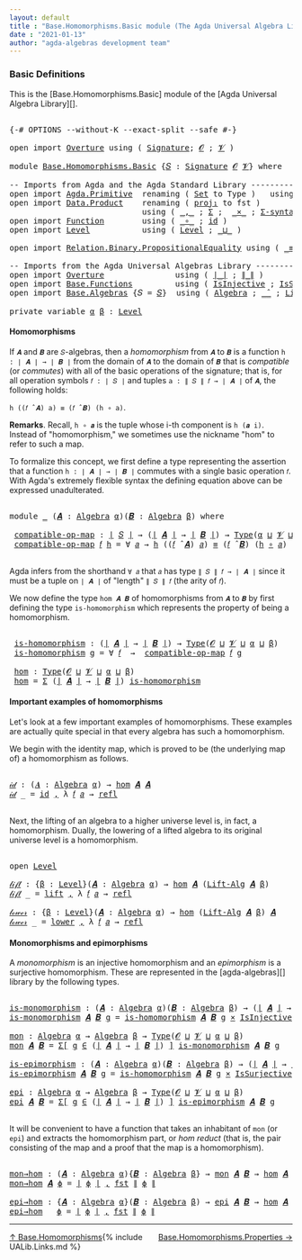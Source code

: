 ```yaml
---
layout: default
title : "Base.Homomorphisms.Basic module (The Agda Universal Algebra Library)"
date : "2021-01-13"
author: "agda-algebras development team"
---
```


### <a id="basic-definitions">Basic Definitions</a>

This is the [Base.Homomorphisms.Basic] module of the [Agda Universal Algebra Library][].

<pre class="Agda">

<a id="323" class="Symbol">{-#</a> <a id="327" class="Keyword">OPTIONS</a> <a id="335" class="Pragma">--without-K</a> <a id="347" class="Pragma">--exact-split</a> <a id="361" class="Pragma">--safe</a> <a id="368" class="Symbol">#-}</a>

<a id="373" class="Keyword">open</a> <a id="378" class="Keyword">import</a> <a id="385" href="Overture.html" class="Module">Overture</a> <a id="394" class="Keyword">using</a> <a id="400" class="Symbol">(</a> <a id="402" href="Overture.Signatures.html#3282" class="Function">Signature</a><a id="411" class="Symbol">;</a> <a id="413" href="Overture.Signatures.html#648" class="Generalizable">𝓞</a> <a id="415" class="Symbol">;</a> <a id="417" href="Overture.Signatures.html#650" class="Generalizable">𝓥</a> <a id="419" class="Symbol">)</a>

<a id="422" class="Keyword">module</a> <a id="429" href="Base.Homomorphisms.Basic.html" class="Module">Base.Homomorphisms.Basic</a> <a id="454" class="Symbol">{</a><a id="455" href="Base.Homomorphisms.Basic.html#455" class="Bound">𝑆</a> <a id="457" class="Symbol">:</a> <a id="459" href="Overture.Signatures.html#3282" class="Function">Signature</a> <a id="469" href="Overture.Signatures.html#648" class="Generalizable">𝓞</a> <a id="471" href="Overture.Signatures.html#650" class="Generalizable">𝓥</a><a id="472" class="Symbol">}</a> <a id="474" class="Keyword">where</a>

<a id="481" class="Comment">-- Imports from Agda and the Agda Standard Library --------------------------------</a>
<a id="565" class="Keyword">open</a> <a id="570" class="Keyword">import</a> <a id="577" href="Agda.Primitive.html" class="Module">Agda.Primitive</a>  <a id="593" class="Keyword">renaming</a> <a id="602" class="Symbol">(</a> <a id="604" href="Agda.Primitive.html#326" class="Primitive">Set</a> <a id="608" class="Symbol">to</a> <a id="611" class="Primitive">Type</a> <a id="616" class="Symbol">)</a>   <a id="620" class="Keyword">using</a> <a id="626" class="Symbol">()</a>
<a id="629" class="Keyword">open</a> <a id="634" class="Keyword">import</a> <a id="641" href="Data.Product.html" class="Module">Data.Product</a>    <a id="657" class="Keyword">renaming</a> <a id="666" class="Symbol">(</a> <a id="668" href="Agda.Builtin.Sigma.html#252" class="Field">proj₁</a> <a id="674" class="Symbol">to</a> <a id="677" class="Field">fst</a> <a id="681" class="Symbol">)</a>
                            <a id="711" class="Keyword">using</a> <a id="717" class="Symbol">(</a> <a id="719" href="Agda.Builtin.Sigma.html#236" class="InductiveConstructor Operator">_,_</a> <a id="723" class="Symbol">;</a> <a id="725" href="Agda.Builtin.Sigma.html#166" class="Record">Σ</a> <a id="727" class="Symbol">;</a>  <a id="730" href="Data.Product.html#1167" class="Function Operator">_×_</a> <a id="734" class="Symbol">;</a> <a id="736" href="Data.Product.html#916" class="Function">Σ-syntax</a><a id="744" class="Symbol">)</a>
<a id="746" class="Keyword">open</a> <a id="751" class="Keyword">import</a> <a id="758" href="Function.html" class="Module">Function</a>        <a id="774" class="Keyword">using</a> <a id="780" class="Symbol">(</a> <a id="782" href="Function.Base.html#1031" class="Function Operator">_∘_</a> <a id="786" class="Symbol">;</a> <a id="788" href="Function.Base.html#615" class="Function">id</a> <a id="791" class="Symbol">)</a>
<a id="793" class="Keyword">open</a> <a id="798" class="Keyword">import</a> <a id="805" href="Level.html" class="Module">Level</a>           <a id="821" class="Keyword">using</a> <a id="827" class="Symbol">(</a> <a id="829" href="Agda.Primitive.html#597" class="Postulate">Level</a> <a id="835" class="Symbol">;</a> <a id="837" href="Agda.Primitive.html#810" class="Primitive Operator">_⊔_</a> <a id="841" class="Symbol">)</a>

<a id="844" class="Keyword">open</a> <a id="849" class="Keyword">import</a> <a id="856" href="Relation.Binary.PropositionalEquality.html" class="Module">Relation.Binary.PropositionalEquality</a> <a id="894" class="Keyword">using</a> <a id="900" class="Symbol">(</a> <a id="902" href="Agda.Builtin.Equality.html#151" class="Datatype Operator">_≡_</a> <a id="906" class="Symbol">;</a> <a id="908" href="Agda.Builtin.Equality.html#208" class="InductiveConstructor">refl</a> <a id="913" class="Symbol">)</a>

<a id="916" class="Comment">-- Imports from the Agda Universal Algebras Library --------------------------------</a>
<a id="1001" class="Keyword">open</a> <a id="1006" class="Keyword">import</a> <a id="1013" href="Overture.html" class="Module">Overture</a>               <a id="1036" class="Keyword">using</a> <a id="1042" class="Symbol">(</a> <a id="1044" href="Overture.Basic.html#4326" class="Function Operator">∣_∣</a> <a id="1048" class="Symbol">;</a> <a id="1050" href="Overture.Basic.html#4364" class="Function Operator">∥_∥</a> <a id="1054" class="Symbol">)</a>
<a id="1056" class="Keyword">open</a> <a id="1061" class="Keyword">import</a> <a id="1068" href="Base.Functions.html" class="Module">Base.Functions</a>         <a id="1091" class="Keyword">using</a> <a id="1097" class="Symbol">(</a> <a id="1099" href="Base.Functions.Injective.html#1259" class="Function">IsInjective</a> <a id="1111" class="Symbol">;</a> <a id="1113" href="Base.Functions.Surjective.html#1715" class="Function">IsSurjective</a> <a id="1126" class="Symbol">)</a>
<a id="1128" class="Keyword">open</a> <a id="1133" class="Keyword">import</a> <a id="1140" href="Base.Algebras.html" class="Module">Base.Algebras</a> <a id="1154" class="Symbol">{</a><a id="1155" class="Argument">𝑆</a> <a id="1157" class="Symbol">=</a> <a id="1159" href="Base.Homomorphisms.Basic.html#455" class="Bound">𝑆</a><a id="1160" class="Symbol">}</a>  <a id="1163" class="Keyword">using</a> <a id="1169" class="Symbol">(</a> <a id="1171" href="Base.Algebras.Basic.html#2774" class="Function">Algebra</a> <a id="1179" class="Symbol">;</a> <a id="1181" href="Base.Algebras.Basic.html#5783" class="Function Operator">_̂_</a> <a id="1185" class="Symbol">;</a> <a id="1187" href="Base.Algebras.Basic.html#7180" class="Function">Lift-Alg</a> <a id="1196" class="Symbol">)</a>

<a id="1199" class="Keyword">private</a> <a id="1207" class="Keyword">variable</a> <a id="1216" href="Base.Homomorphisms.Basic.html#1216" class="Generalizable">α</a> <a id="1218" href="Base.Homomorphisms.Basic.html#1218" class="Generalizable">β</a> <a id="1220" class="Symbol">:</a> <a id="1222" href="Agda.Primitive.html#597" class="Postulate">Level</a>
</pre>

#### <a id="homomorphisms">Homomorphisms</a>

If `𝑨` and `𝑩` are `𝑆`-algebras, then a *homomorphism* from `𝑨` to `𝑩` is a
function `h : ∣ 𝑨 ∣ → ∣ 𝑩 ∣` from the domain of `𝑨` to the domain of `𝑩` that is
*compatible* (or *commutes*) with all of the basic operations of the signature;
that is, for all operation symbols `𝑓 : ∣ 𝑆 ∣` and tuples `a : ∥ 𝑆 ∥ 𝑓 → ∣ 𝑨 ∣` of
`𝑨`, the following holds:

`h ((𝑓 ̂ 𝑨) a) ≡ (𝑓 ̂ 𝑩) (h ∘ a)`.

**Remarks**. Recall, `h ∘ 𝒂` is the tuple whose i-th component is `h (𝒂 i)`.
Instead of "homomorphism," we sometimes use the nickname "hom" to refer to such
a map.

To formalize this concept, we first define a type representing the assertion that
a function `h : ∣ 𝑨 ∣ → ∣ 𝑩 ∣` commutes with a single basic operation `𝑓`.  With
Agda's extremely flexible syntax the defining equation above can be expressed
unadulterated.

<pre class="Agda">

<a id="2105" class="Keyword">module</a> <a id="2112" href="Base.Homomorphisms.Basic.html#2112" class="Module">_</a> <a id="2114" class="Symbol">(</a><a id="2115" href="Base.Homomorphisms.Basic.html#2115" class="Bound">𝑨</a> <a id="2117" class="Symbol">:</a> <a id="2119" href="Base.Algebras.Basic.html#2774" class="Function">Algebra</a> <a id="2127" href="Base.Homomorphisms.Basic.html#1216" class="Generalizable">α</a><a id="2128" class="Symbol">)(</a><a id="2130" href="Base.Homomorphisms.Basic.html#2130" class="Bound">𝑩</a> <a id="2132" class="Symbol">:</a> <a id="2134" href="Base.Algebras.Basic.html#2774" class="Function">Algebra</a> <a id="2142" href="Base.Homomorphisms.Basic.html#1218" class="Generalizable">β</a><a id="2143" class="Symbol">)</a> <a id="2145" class="Keyword">where</a>

 <a id="2153" href="Base.Homomorphisms.Basic.html#2153" class="Function">compatible-op-map</a> <a id="2171" class="Symbol">:</a> <a id="2173" href="Overture.Basic.html#4326" class="Function Operator">∣</a> <a id="2175" href="Base.Homomorphisms.Basic.html#455" class="Bound">𝑆</a> <a id="2177" href="Overture.Basic.html#4326" class="Function Operator">∣</a> <a id="2179" class="Symbol">→</a> <a id="2181" class="Symbol">(</a><a id="2182" href="Overture.Basic.html#4326" class="Function Operator">∣</a> <a id="2184" href="Base.Homomorphisms.Basic.html#2115" class="Bound">𝑨</a> <a id="2186" href="Overture.Basic.html#4326" class="Function Operator">∣</a> <a id="2188" class="Symbol">→</a> <a id="2190" href="Overture.Basic.html#4326" class="Function Operator">∣</a> <a id="2192" href="Base.Homomorphisms.Basic.html#2130" class="Bound">𝑩</a> <a id="2194" href="Overture.Basic.html#4326" class="Function Operator">∣</a><a id="2195" class="Symbol">)</a> <a id="2197" class="Symbol">→</a> <a id="2199" href="Base.Homomorphisms.Basic.html#611" class="Primitive">Type</a><a id="2203" class="Symbol">(</a><a id="2204" href="Base.Homomorphisms.Basic.html#2127" class="Bound">α</a> <a id="2206" href="Agda.Primitive.html#810" class="Primitive Operator">⊔</a> <a id="2208" href="Base.Homomorphisms.Basic.html#471" class="Bound">𝓥</a> <a id="2210" href="Agda.Primitive.html#810" class="Primitive Operator">⊔</a> <a id="2212" href="Base.Homomorphisms.Basic.html#2142" class="Bound">β</a><a id="2213" class="Symbol">)</a>
 <a id="2216" href="Base.Homomorphisms.Basic.html#2153" class="Function">compatible-op-map</a> <a id="2234" href="Base.Homomorphisms.Basic.html#2234" class="Bound">𝑓</a> <a id="2236" href="Base.Homomorphisms.Basic.html#2236" class="Bound">h</a> <a id="2238" class="Symbol">=</a> <a id="2240" class="Symbol">∀</a> <a id="2242" href="Base.Homomorphisms.Basic.html#2242" class="Bound">𝑎</a> <a id="2244" class="Symbol">→</a> <a id="2246" href="Base.Homomorphisms.Basic.html#2236" class="Bound">h</a> <a id="2248" class="Symbol">((</a><a id="2250" href="Base.Homomorphisms.Basic.html#2234" class="Bound">𝑓</a> <a id="2252" href="Base.Algebras.Basic.html#5783" class="Function Operator">̂</a> <a id="2254" href="Base.Homomorphisms.Basic.html#2115" class="Bound">𝑨</a><a id="2255" class="Symbol">)</a> <a id="2257" href="Base.Homomorphisms.Basic.html#2242" class="Bound">𝑎</a><a id="2258" class="Symbol">)</a> <a id="2260" href="Agda.Builtin.Equality.html#151" class="Datatype Operator">≡</a> <a id="2262" class="Symbol">(</a><a id="2263" href="Base.Homomorphisms.Basic.html#2234" class="Bound">𝑓</a> <a id="2265" href="Base.Algebras.Basic.html#5783" class="Function Operator">̂</a> <a id="2267" href="Base.Homomorphisms.Basic.html#2130" class="Bound">𝑩</a><a id="2268" class="Symbol">)</a> <a id="2270" class="Symbol">(</a><a id="2271" href="Base.Homomorphisms.Basic.html#2236" class="Bound">h</a> <a id="2273" href="Function.Base.html#1031" class="Function Operator">∘</a> <a id="2275" href="Base.Homomorphisms.Basic.html#2242" class="Bound">𝑎</a><a id="2276" class="Symbol">)</a>

</pre>

Agda infers from the shorthand `∀ 𝑎` that `𝑎` has type `∥ 𝑆 ∥ 𝑓 → ∣ 𝑨 ∣` since it
must be a tuple on `∣ 𝑨 ∣` of "length" `∥ 𝑆 ∥ 𝑓` (the arity of `𝑓`).

We now define the type `hom 𝑨 𝑩` of homomorphisms from `𝑨` to `𝑩` by first
defining the type `is-homomorphism` which represents the property of being a
homomorphism.

<pre class="Agda">

 <a id="2625" href="Base.Homomorphisms.Basic.html#2625" class="Function">is-homomorphism</a> <a id="2641" class="Symbol">:</a> <a id="2643" class="Symbol">(</a><a id="2644" href="Overture.Basic.html#4326" class="Function Operator">∣</a> <a id="2646" href="Base.Homomorphisms.Basic.html#2115" class="Bound">𝑨</a> <a id="2648" href="Overture.Basic.html#4326" class="Function Operator">∣</a> <a id="2650" class="Symbol">→</a> <a id="2652" href="Overture.Basic.html#4326" class="Function Operator">∣</a> <a id="2654" href="Base.Homomorphisms.Basic.html#2130" class="Bound">𝑩</a> <a id="2656" href="Overture.Basic.html#4326" class="Function Operator">∣</a><a id="2657" class="Symbol">)</a> <a id="2659" class="Symbol">→</a> <a id="2661" href="Base.Homomorphisms.Basic.html#611" class="Primitive">Type</a><a id="2665" class="Symbol">(</a><a id="2666" href="Base.Homomorphisms.Basic.html#469" class="Bound">𝓞</a> <a id="2668" href="Agda.Primitive.html#810" class="Primitive Operator">⊔</a> <a id="2670" href="Base.Homomorphisms.Basic.html#471" class="Bound">𝓥</a> <a id="2672" href="Agda.Primitive.html#810" class="Primitive Operator">⊔</a> <a id="2674" href="Base.Homomorphisms.Basic.html#2127" class="Bound">α</a> <a id="2676" href="Agda.Primitive.html#810" class="Primitive Operator">⊔</a> <a id="2678" href="Base.Homomorphisms.Basic.html#2142" class="Bound">β</a><a id="2679" class="Symbol">)</a>
 <a id="2682" href="Base.Homomorphisms.Basic.html#2625" class="Function">is-homomorphism</a> <a id="2698" href="Base.Homomorphisms.Basic.html#2698" class="Bound">g</a> <a id="2700" class="Symbol">=</a> <a id="2702" class="Symbol">∀</a> <a id="2704" href="Base.Homomorphisms.Basic.html#2704" class="Bound">𝑓</a>  <a id="2707" class="Symbol">→</a>  <a id="2710" href="Base.Homomorphisms.Basic.html#2153" class="Function">compatible-op-map</a> <a id="2728" href="Base.Homomorphisms.Basic.html#2704" class="Bound">𝑓</a> <a id="2730" href="Base.Homomorphisms.Basic.html#2698" class="Bound">g</a>

 <a id="2734" href="Base.Homomorphisms.Basic.html#2734" class="Function">hom</a> <a id="2738" class="Symbol">:</a> <a id="2740" href="Base.Homomorphisms.Basic.html#611" class="Primitive">Type</a><a id="2744" class="Symbol">(</a><a id="2745" href="Base.Homomorphisms.Basic.html#469" class="Bound">𝓞</a> <a id="2747" href="Agda.Primitive.html#810" class="Primitive Operator">⊔</a> <a id="2749" href="Base.Homomorphisms.Basic.html#471" class="Bound">𝓥</a> <a id="2751" href="Agda.Primitive.html#810" class="Primitive Operator">⊔</a> <a id="2753" href="Base.Homomorphisms.Basic.html#2127" class="Bound">α</a> <a id="2755" href="Agda.Primitive.html#810" class="Primitive Operator">⊔</a> <a id="2757" href="Base.Homomorphisms.Basic.html#2142" class="Bound">β</a><a id="2758" class="Symbol">)</a>
 <a id="2761" href="Base.Homomorphisms.Basic.html#2734" class="Function">hom</a> <a id="2765" class="Symbol">=</a> <a id="2767" href="Agda.Builtin.Sigma.html#166" class="Record">Σ</a> <a id="2769" class="Symbol">(</a><a id="2770" href="Overture.Basic.html#4326" class="Function Operator">∣</a> <a id="2772" href="Base.Homomorphisms.Basic.html#2115" class="Bound">𝑨</a> <a id="2774" href="Overture.Basic.html#4326" class="Function Operator">∣</a> <a id="2776" class="Symbol">→</a> <a id="2778" href="Overture.Basic.html#4326" class="Function Operator">∣</a> <a id="2780" href="Base.Homomorphisms.Basic.html#2130" class="Bound">𝑩</a> <a id="2782" href="Overture.Basic.html#4326" class="Function Operator">∣</a><a id="2783" class="Symbol">)</a> <a id="2785" href="Base.Homomorphisms.Basic.html#2625" class="Function">is-homomorphism</a>
</pre>


#### <a id="important-exmples-of-homomorphisms">Important examples of homomorphisms</a>

Let's look at a few important examples of homomorphisms. These examples are
actually quite special in that every algebra has such a homomorphism.

We begin with the identity map, which is proved to be (the underlying map of) a
homomorphism as follows.

<pre class="Agda">

<a id="𝒾𝒹"></a><a id="3170" href="Base.Homomorphisms.Basic.html#3170" class="Function">𝒾𝒹</a> <a id="3173" class="Symbol">:</a> <a id="3175" class="Symbol">(</a><a id="3176" href="Base.Homomorphisms.Basic.html#3176" class="Bound">𝑨</a> <a id="3178" class="Symbol">:</a> <a id="3180" href="Base.Algebras.Basic.html#2774" class="Function">Algebra</a> <a id="3188" href="Base.Homomorphisms.Basic.html#1216" class="Generalizable">α</a><a id="3189" class="Symbol">)</a> <a id="3191" class="Symbol">→</a> <a id="3193" href="Base.Homomorphisms.Basic.html#2734" class="Function">hom</a> <a id="3197" href="Base.Homomorphisms.Basic.html#3176" class="Bound">𝑨</a> <a id="3199" href="Base.Homomorphisms.Basic.html#3176" class="Bound">𝑨</a>
<a id="3201" href="Base.Homomorphisms.Basic.html#3170" class="Function">𝒾𝒹</a> <a id="3204" class="Symbol">_</a> <a id="3206" class="Symbol">=</a> <a id="3208" href="Function.Base.html#615" class="Function">id</a> <a id="3211" href="Agda.Builtin.Sigma.html#236" class="InductiveConstructor Operator">,</a> <a id="3213" class="Symbol">λ</a> <a id="3215" href="Base.Homomorphisms.Basic.html#3215" class="Bound">𝑓</a> <a id="3217" href="Base.Homomorphisms.Basic.html#3217" class="Bound">𝑎</a> <a id="3219" class="Symbol">→</a> <a id="3221" href="Agda.Builtin.Equality.html#208" class="InductiveConstructor">refl</a>

</pre>

Next, the lifting of an algebra to a higher universe level is, in fact, a
homomorphism. Dually, the lowering of a lifted algebra to its original universe
level is a homomorphism.

<pre class="Agda">

<a id="3433" class="Keyword">open</a> <a id="3438" href="Level.html" class="Module">Level</a>

<a id="𝓁𝒾𝒻𝓉"></a><a id="3445" href="Base.Homomorphisms.Basic.html#3445" class="Function">𝓁𝒾𝒻𝓉</a> <a id="3450" class="Symbol">:</a> <a id="3452" class="Symbol">{</a><a id="3453" href="Base.Homomorphisms.Basic.html#3453" class="Bound">β</a> <a id="3455" class="Symbol">:</a> <a id="3457" href="Agda.Primitive.html#597" class="Postulate">Level</a><a id="3462" class="Symbol">}(</a><a id="3464" href="Base.Homomorphisms.Basic.html#3464" class="Bound">𝑨</a> <a id="3466" class="Symbol">:</a> <a id="3468" href="Base.Algebras.Basic.html#2774" class="Function">Algebra</a> <a id="3476" href="Base.Homomorphisms.Basic.html#1216" class="Generalizable">α</a><a id="3477" class="Symbol">)</a> <a id="3479" class="Symbol">→</a> <a id="3481" href="Base.Homomorphisms.Basic.html#2734" class="Function">hom</a> <a id="3485" href="Base.Homomorphisms.Basic.html#3464" class="Bound">𝑨</a> <a id="3487" class="Symbol">(</a><a id="3488" href="Base.Algebras.Basic.html#7180" class="Function">Lift-Alg</a> <a id="3497" href="Base.Homomorphisms.Basic.html#3464" class="Bound">𝑨</a> <a id="3499" href="Base.Homomorphisms.Basic.html#3453" class="Bound">β</a><a id="3500" class="Symbol">)</a>
<a id="3502" href="Base.Homomorphisms.Basic.html#3445" class="Function">𝓁𝒾𝒻𝓉</a> <a id="3507" class="Symbol">_</a> <a id="3509" class="Symbol">=</a> <a id="3511" href="Level.html#457" class="InductiveConstructor">lift</a> <a id="3516" href="Agda.Builtin.Sigma.html#236" class="InductiveConstructor Operator">,</a> <a id="3518" class="Symbol">λ</a> <a id="3520" href="Base.Homomorphisms.Basic.html#3520" class="Bound">𝑓</a> <a id="3522" href="Base.Homomorphisms.Basic.html#3522" class="Bound">𝑎</a> <a id="3524" class="Symbol">→</a> <a id="3526" href="Agda.Builtin.Equality.html#208" class="InductiveConstructor">refl</a>

<a id="𝓁ℴ𝓌ℯ𝓇"></a><a id="3532" href="Base.Homomorphisms.Basic.html#3532" class="Function">𝓁ℴ𝓌ℯ𝓇</a> <a id="3538" class="Symbol">:</a> <a id="3540" class="Symbol">{</a><a id="3541" href="Base.Homomorphisms.Basic.html#3541" class="Bound">β</a> <a id="3543" class="Symbol">:</a> <a id="3545" href="Agda.Primitive.html#597" class="Postulate">Level</a><a id="3550" class="Symbol">}(</a><a id="3552" href="Base.Homomorphisms.Basic.html#3552" class="Bound">𝑨</a> <a id="3554" class="Symbol">:</a> <a id="3556" href="Base.Algebras.Basic.html#2774" class="Function">Algebra</a> <a id="3564" href="Base.Homomorphisms.Basic.html#1216" class="Generalizable">α</a><a id="3565" class="Symbol">)</a> <a id="3567" class="Symbol">→</a> <a id="3569" href="Base.Homomorphisms.Basic.html#2734" class="Function">hom</a> <a id="3573" class="Symbol">(</a><a id="3574" href="Base.Algebras.Basic.html#7180" class="Function">Lift-Alg</a> <a id="3583" href="Base.Homomorphisms.Basic.html#3552" class="Bound">𝑨</a> <a id="3585" href="Base.Homomorphisms.Basic.html#3541" class="Bound">β</a><a id="3586" class="Symbol">)</a> <a id="3588" href="Base.Homomorphisms.Basic.html#3552" class="Bound">𝑨</a>
<a id="3590" href="Base.Homomorphisms.Basic.html#3532" class="Function">𝓁ℴ𝓌ℯ𝓇</a> <a id="3596" class="Symbol">_</a> <a id="3598" class="Symbol">=</a> <a id="3600" href="Level.html#470" class="Field">lower</a> <a id="3606" href="Agda.Builtin.Sigma.html#236" class="InductiveConstructor Operator">,</a> <a id="3608" class="Symbol">λ</a> <a id="3610" href="Base.Homomorphisms.Basic.html#3610" class="Bound">𝑓</a> <a id="3612" href="Base.Homomorphisms.Basic.html#3612" class="Bound">𝑎</a> <a id="3614" class="Symbol">→</a> <a id="3616" href="Agda.Builtin.Equality.html#208" class="InductiveConstructor">refl</a>
</pre>


#### <a id="monomorphisms-and-epimorphisms">Monomorphisms and epimorphisms</a>

A *monomorphism* is an injective homomorphism and an *epimorphism* is a surjective
homomorphism. These are represented in the [agda-algebras][] library by the following
types.

<pre class="Agda">

<a id="is-monomorphism"></a><a id="3905" href="Base.Homomorphisms.Basic.html#3905" class="Function">is-monomorphism</a> <a id="3921" class="Symbol">:</a> <a id="3923" class="Symbol">(</a><a id="3924" href="Base.Homomorphisms.Basic.html#3924" class="Bound">𝑨</a> <a id="3926" class="Symbol">:</a> <a id="3928" href="Base.Algebras.Basic.html#2774" class="Function">Algebra</a> <a id="3936" href="Base.Homomorphisms.Basic.html#1216" class="Generalizable">α</a><a id="3937" class="Symbol">)(</a><a id="3939" href="Base.Homomorphisms.Basic.html#3939" class="Bound">𝑩</a> <a id="3941" class="Symbol">:</a> <a id="3943" href="Base.Algebras.Basic.html#2774" class="Function">Algebra</a> <a id="3951" href="Base.Homomorphisms.Basic.html#1218" class="Generalizable">β</a><a id="3952" class="Symbol">)</a> <a id="3954" class="Symbol">→</a> <a id="3956" class="Symbol">(</a><a id="3957" href="Overture.Basic.html#4326" class="Function Operator">∣</a> <a id="3959" href="Base.Homomorphisms.Basic.html#3924" class="Bound">𝑨</a> <a id="3961" href="Overture.Basic.html#4326" class="Function Operator">∣</a> <a id="3963" class="Symbol">→</a> <a id="3965" href="Overture.Basic.html#4326" class="Function Operator">∣</a> <a id="3967" href="Base.Homomorphisms.Basic.html#3939" class="Bound">𝑩</a> <a id="3969" href="Overture.Basic.html#4326" class="Function Operator">∣</a><a id="3970" class="Symbol">)</a> <a id="3972" class="Symbol">→</a> <a id="3974" href="Base.Homomorphisms.Basic.html#611" class="Primitive">Type</a> <a id="3979" class="Symbol">_</a>
<a id="3981" href="Base.Homomorphisms.Basic.html#3905" class="Function">is-monomorphism</a> <a id="3997" href="Base.Homomorphisms.Basic.html#3997" class="Bound">𝑨</a> <a id="3999" href="Base.Homomorphisms.Basic.html#3999" class="Bound">𝑩</a> <a id="4001" href="Base.Homomorphisms.Basic.html#4001" class="Bound">g</a> <a id="4003" class="Symbol">=</a> <a id="4005" href="Base.Homomorphisms.Basic.html#2625" class="Function">is-homomorphism</a> <a id="4021" href="Base.Homomorphisms.Basic.html#3997" class="Bound">𝑨</a> <a id="4023" href="Base.Homomorphisms.Basic.html#3999" class="Bound">𝑩</a> <a id="4025" href="Base.Homomorphisms.Basic.html#4001" class="Bound">g</a> <a id="4027" href="Data.Product.html#1167" class="Function Operator">×</a> <a id="4029" href="Base.Functions.Injective.html#1259" class="Function">IsInjective</a> <a id="4041" href="Base.Homomorphisms.Basic.html#4001" class="Bound">g</a>

<a id="mon"></a><a id="4044" href="Base.Homomorphisms.Basic.html#4044" class="Function">mon</a> <a id="4048" class="Symbol">:</a> <a id="4050" href="Base.Algebras.Basic.html#2774" class="Function">Algebra</a> <a id="4058" href="Base.Homomorphisms.Basic.html#1216" class="Generalizable">α</a> <a id="4060" class="Symbol">→</a> <a id="4062" href="Base.Algebras.Basic.html#2774" class="Function">Algebra</a> <a id="4070" href="Base.Homomorphisms.Basic.html#1218" class="Generalizable">β</a> <a id="4072" class="Symbol">→</a> <a id="4074" href="Base.Homomorphisms.Basic.html#611" class="Primitive">Type</a><a id="4078" class="Symbol">(</a><a id="4079" href="Base.Homomorphisms.Basic.html#469" class="Bound">𝓞</a> <a id="4081" href="Agda.Primitive.html#810" class="Primitive Operator">⊔</a> <a id="4083" href="Base.Homomorphisms.Basic.html#471" class="Bound">𝓥</a> <a id="4085" href="Agda.Primitive.html#810" class="Primitive Operator">⊔</a> <a id="4087" href="Base.Homomorphisms.Basic.html#1216" class="Generalizable">α</a> <a id="4089" href="Agda.Primitive.html#810" class="Primitive Operator">⊔</a> <a id="4091" href="Base.Homomorphisms.Basic.html#1218" class="Generalizable">β</a><a id="4092" class="Symbol">)</a>
<a id="4094" href="Base.Homomorphisms.Basic.html#4044" class="Function">mon</a> <a id="4098" href="Base.Homomorphisms.Basic.html#4098" class="Bound">𝑨</a> <a id="4100" href="Base.Homomorphisms.Basic.html#4100" class="Bound">𝑩</a> <a id="4102" class="Symbol">=</a> <a id="4104" href="Data.Product.html#916" class="Function">Σ[</a> <a id="4107" href="Base.Homomorphisms.Basic.html#4107" class="Bound">g</a> <a id="4109" href="Data.Product.html#916" class="Function">∈</a> <a id="4111" class="Symbol">(</a><a id="4112" href="Overture.Basic.html#4326" class="Function Operator">∣</a> <a id="4114" href="Base.Homomorphisms.Basic.html#4098" class="Bound">𝑨</a> <a id="4116" href="Overture.Basic.html#4326" class="Function Operator">∣</a> <a id="4118" class="Symbol">→</a> <a id="4120" href="Overture.Basic.html#4326" class="Function Operator">∣</a> <a id="4122" href="Base.Homomorphisms.Basic.html#4100" class="Bound">𝑩</a> <a id="4124" href="Overture.Basic.html#4326" class="Function Operator">∣</a><a id="4125" class="Symbol">)</a> <a id="4127" href="Data.Product.html#916" class="Function">]</a> <a id="4129" href="Base.Homomorphisms.Basic.html#3905" class="Function">is-monomorphism</a> <a id="4145" href="Base.Homomorphisms.Basic.html#4098" class="Bound">𝑨</a> <a id="4147" href="Base.Homomorphisms.Basic.html#4100" class="Bound">𝑩</a> <a id="4149" href="Base.Homomorphisms.Basic.html#4107" class="Bound">g</a>

<a id="is-epimorphism"></a><a id="4152" href="Base.Homomorphisms.Basic.html#4152" class="Function">is-epimorphism</a> <a id="4167" class="Symbol">:</a> <a id="4169" class="Symbol">(</a><a id="4170" href="Base.Homomorphisms.Basic.html#4170" class="Bound">𝑨</a> <a id="4172" class="Symbol">:</a> <a id="4174" href="Base.Algebras.Basic.html#2774" class="Function">Algebra</a> <a id="4182" href="Base.Homomorphisms.Basic.html#1216" class="Generalizable">α</a><a id="4183" class="Symbol">)(</a><a id="4185" href="Base.Homomorphisms.Basic.html#4185" class="Bound">𝑩</a> <a id="4187" class="Symbol">:</a> <a id="4189" href="Base.Algebras.Basic.html#2774" class="Function">Algebra</a> <a id="4197" href="Base.Homomorphisms.Basic.html#1218" class="Generalizable">β</a><a id="4198" class="Symbol">)</a> <a id="4200" class="Symbol">→</a> <a id="4202" class="Symbol">(</a><a id="4203" href="Overture.Basic.html#4326" class="Function Operator">∣</a> <a id="4205" href="Base.Homomorphisms.Basic.html#4170" class="Bound">𝑨</a> <a id="4207" href="Overture.Basic.html#4326" class="Function Operator">∣</a> <a id="4209" class="Symbol">→</a> <a id="4211" href="Overture.Basic.html#4326" class="Function Operator">∣</a> <a id="4213" href="Base.Homomorphisms.Basic.html#4185" class="Bound">𝑩</a> <a id="4215" href="Overture.Basic.html#4326" class="Function Operator">∣</a><a id="4216" class="Symbol">)</a> <a id="4218" class="Symbol">→</a> <a id="4220" href="Base.Homomorphisms.Basic.html#611" class="Primitive">Type</a> <a id="4225" class="Symbol">_</a>
<a id="4227" href="Base.Homomorphisms.Basic.html#4152" class="Function">is-epimorphism</a> <a id="4242" href="Base.Homomorphisms.Basic.html#4242" class="Bound">𝑨</a> <a id="4244" href="Base.Homomorphisms.Basic.html#4244" class="Bound">𝑩</a> <a id="4246" href="Base.Homomorphisms.Basic.html#4246" class="Bound">g</a> <a id="4248" class="Symbol">=</a> <a id="4250" href="Base.Homomorphisms.Basic.html#2625" class="Function">is-homomorphism</a> <a id="4266" href="Base.Homomorphisms.Basic.html#4242" class="Bound">𝑨</a> <a id="4268" href="Base.Homomorphisms.Basic.html#4244" class="Bound">𝑩</a> <a id="4270" href="Base.Homomorphisms.Basic.html#4246" class="Bound">g</a> <a id="4272" href="Data.Product.html#1167" class="Function Operator">×</a> <a id="4274" href="Base.Functions.Surjective.html#1715" class="Function">IsSurjective</a> <a id="4287" href="Base.Homomorphisms.Basic.html#4246" class="Bound">g</a>

<a id="epi"></a><a id="4290" href="Base.Homomorphisms.Basic.html#4290" class="Function">epi</a> <a id="4294" class="Symbol">:</a> <a id="4296" href="Base.Algebras.Basic.html#2774" class="Function">Algebra</a> <a id="4304" href="Base.Homomorphisms.Basic.html#1216" class="Generalizable">α</a> <a id="4306" class="Symbol">→</a> <a id="4308" href="Base.Algebras.Basic.html#2774" class="Function">Algebra</a> <a id="4316" href="Base.Homomorphisms.Basic.html#1218" class="Generalizable">β</a> <a id="4318" class="Symbol">→</a> <a id="4320" href="Base.Homomorphisms.Basic.html#611" class="Primitive">Type</a><a id="4324" class="Symbol">(</a><a id="4325" href="Base.Homomorphisms.Basic.html#469" class="Bound">𝓞</a> <a id="4327" href="Agda.Primitive.html#810" class="Primitive Operator">⊔</a> <a id="4329" href="Base.Homomorphisms.Basic.html#471" class="Bound">𝓥</a> <a id="4331" href="Agda.Primitive.html#810" class="Primitive Operator">⊔</a> <a id="4333" href="Base.Homomorphisms.Basic.html#1216" class="Generalizable">α</a> <a id="4335" href="Agda.Primitive.html#810" class="Primitive Operator">⊔</a> <a id="4337" href="Base.Homomorphisms.Basic.html#1218" class="Generalizable">β</a><a id="4338" class="Symbol">)</a>
<a id="4340" href="Base.Homomorphisms.Basic.html#4290" class="Function">epi</a> <a id="4344" href="Base.Homomorphisms.Basic.html#4344" class="Bound">𝑨</a> <a id="4346" href="Base.Homomorphisms.Basic.html#4346" class="Bound">𝑩</a> <a id="4348" class="Symbol">=</a> <a id="4350" href="Data.Product.html#916" class="Function">Σ[</a> <a id="4353" href="Base.Homomorphisms.Basic.html#4353" class="Bound">g</a> <a id="4355" href="Data.Product.html#916" class="Function">∈</a> <a id="4357" class="Symbol">(</a><a id="4358" href="Overture.Basic.html#4326" class="Function Operator">∣</a> <a id="4360" href="Base.Homomorphisms.Basic.html#4344" class="Bound">𝑨</a> <a id="4362" href="Overture.Basic.html#4326" class="Function Operator">∣</a> <a id="4364" class="Symbol">→</a> <a id="4366" href="Overture.Basic.html#4326" class="Function Operator">∣</a> <a id="4368" href="Base.Homomorphisms.Basic.html#4346" class="Bound">𝑩</a> <a id="4370" href="Overture.Basic.html#4326" class="Function Operator">∣</a><a id="4371" class="Symbol">)</a> <a id="4373" href="Data.Product.html#916" class="Function">]</a> <a id="4375" href="Base.Homomorphisms.Basic.html#4152" class="Function">is-epimorphism</a> <a id="4390" href="Base.Homomorphisms.Basic.html#4344" class="Bound">𝑨</a> <a id="4392" href="Base.Homomorphisms.Basic.html#4346" class="Bound">𝑩</a> <a id="4394" href="Base.Homomorphisms.Basic.html#4353" class="Bound">g</a>

</pre>

It will be convenient to have a function that takes an inhabitant of `mon` (or
`epi`) and extracts the homomorphism part, or *hom reduct* (that is, the pair
consisting of the map and a proof that the map is a homomorphism).

<pre class="Agda">

<a id="mon→hom"></a><a id="4648" href="Base.Homomorphisms.Basic.html#4648" class="Function">mon→hom</a> <a id="4656" class="Symbol">:</a> <a id="4658" class="Symbol">(</a><a id="4659" href="Base.Homomorphisms.Basic.html#4659" class="Bound">𝑨</a> <a id="4661" class="Symbol">:</a> <a id="4663" href="Base.Algebras.Basic.html#2774" class="Function">Algebra</a> <a id="4671" href="Base.Homomorphisms.Basic.html#1216" class="Generalizable">α</a><a id="4672" class="Symbol">){</a><a id="4674" href="Base.Homomorphisms.Basic.html#4674" class="Bound">𝑩</a> <a id="4676" class="Symbol">:</a> <a id="4678" href="Base.Algebras.Basic.html#2774" class="Function">Algebra</a> <a id="4686" href="Base.Homomorphisms.Basic.html#1218" class="Generalizable">β</a><a id="4687" class="Symbol">}</a> <a id="4689" class="Symbol">→</a> <a id="4691" href="Base.Homomorphisms.Basic.html#4044" class="Function">mon</a> <a id="4695" href="Base.Homomorphisms.Basic.html#4659" class="Bound">𝑨</a> <a id="4697" href="Base.Homomorphisms.Basic.html#4674" class="Bound">𝑩</a> <a id="4699" class="Symbol">→</a> <a id="4701" href="Base.Homomorphisms.Basic.html#2734" class="Function">hom</a> <a id="4705" href="Base.Homomorphisms.Basic.html#4659" class="Bound">𝑨</a> <a id="4707" href="Base.Homomorphisms.Basic.html#4674" class="Bound">𝑩</a>
<a id="4709" href="Base.Homomorphisms.Basic.html#4648" class="Function">mon→hom</a> <a id="4717" href="Base.Homomorphisms.Basic.html#4717" class="Bound">𝑨</a> <a id="4719" href="Base.Homomorphisms.Basic.html#4719" class="Bound">ϕ</a> <a id="4721" class="Symbol">=</a> <a id="4723" href="Overture.Basic.html#4326" class="Function Operator">∣</a> <a id="4725" href="Base.Homomorphisms.Basic.html#4719" class="Bound">ϕ</a> <a id="4727" href="Overture.Basic.html#4326" class="Function Operator">∣</a> <a id="4729" href="Agda.Builtin.Sigma.html#236" class="InductiveConstructor Operator">,</a> <a id="4731" href="Base.Homomorphisms.Basic.html#677" class="Field">fst</a> <a id="4735" href="Overture.Basic.html#4364" class="Function Operator">∥</a> <a id="4737" href="Base.Homomorphisms.Basic.html#4719" class="Bound">ϕ</a> <a id="4739" href="Overture.Basic.html#4364" class="Function Operator">∥</a>

<a id="epi→hom"></a><a id="4742" href="Base.Homomorphisms.Basic.html#4742" class="Function">epi→hom</a> <a id="4750" class="Symbol">:</a> <a id="4752" class="Symbol">{</a><a id="4753" href="Base.Homomorphisms.Basic.html#4753" class="Bound">𝑨</a> <a id="4755" class="Symbol">:</a> <a id="4757" href="Base.Algebras.Basic.html#2774" class="Function">Algebra</a> <a id="4765" href="Base.Homomorphisms.Basic.html#1216" class="Generalizable">α</a><a id="4766" class="Symbol">}(</a><a id="4768" href="Base.Homomorphisms.Basic.html#4768" class="Bound">𝑩</a> <a id="4770" class="Symbol">:</a> <a id="4772" href="Base.Algebras.Basic.html#2774" class="Function">Algebra</a> <a id="4780" href="Base.Homomorphisms.Basic.html#1218" class="Generalizable">β</a><a id="4781" class="Symbol">)</a> <a id="4783" class="Symbol">→</a> <a id="4785" href="Base.Homomorphisms.Basic.html#4290" class="Function">epi</a> <a id="4789" href="Base.Homomorphisms.Basic.html#4753" class="Bound">𝑨</a> <a id="4791" href="Base.Homomorphisms.Basic.html#4768" class="Bound">𝑩</a> <a id="4793" class="Symbol">→</a> <a id="4795" href="Base.Homomorphisms.Basic.html#2734" class="Function">hom</a> <a id="4799" href="Base.Homomorphisms.Basic.html#4753" class="Bound">𝑨</a> <a id="4801" href="Base.Homomorphisms.Basic.html#4768" class="Bound">𝑩</a>
<a id="4803" href="Base.Homomorphisms.Basic.html#4742" class="Function">epi→hom</a> <a id="4811" class="Symbol">_</a> <a id="4813" href="Base.Homomorphisms.Basic.html#4813" class="Bound">ϕ</a> <a id="4815" class="Symbol">=</a> <a id="4817" href="Overture.Basic.html#4326" class="Function Operator">∣</a> <a id="4819" href="Base.Homomorphisms.Basic.html#4813" class="Bound">ϕ</a> <a id="4821" href="Overture.Basic.html#4326" class="Function Operator">∣</a> <a id="4823" href="Agda.Builtin.Sigma.html#236" class="InductiveConstructor Operator">,</a> <a id="4825" href="Base.Homomorphisms.Basic.html#677" class="Field">fst</a> <a id="4829" href="Overture.Basic.html#4364" class="Function Operator">∥</a> <a id="4831" href="Base.Homomorphisms.Basic.html#4813" class="Bound">ϕ</a> <a id="4833" href="Overture.Basic.html#4364" class="Function Operator">∥</a>
</pre>

---------------------------------

<span style="float:left;">[↑ Base.Homomorphisms](Base.Homomorphisms.html)</span>
<span style="float:right;">[Base.Homomorphisms.Properties →](Base.Homomorphisms.Properties.html)</span>

{% include UALib.Links.md %}
